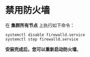 禁用防火墙
===================================================================================
在 **集群所有节点** 上执行如下命令：
```shell
systemctl disable firewalld.service
systemctl stop firewalld.service
```
**安装完成后，您可以重新启动防火墙**。